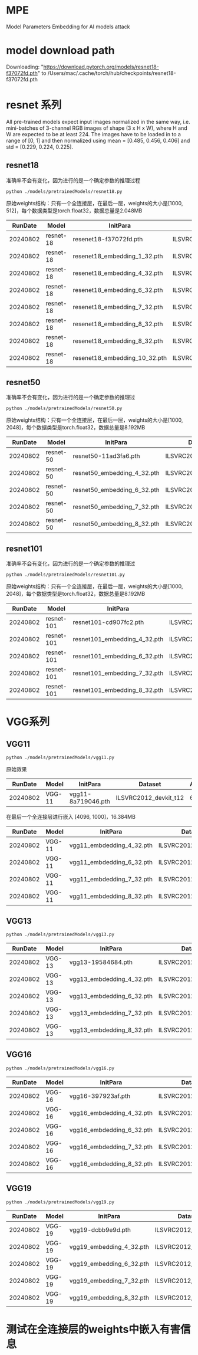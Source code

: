 # MPE
Model Parameters Embedding for AI models attack


# model download path
Downloading: "https://download.pytorch.org/models/resnet18-f37072fd.pth" to /Users/mac/.cache/torch/hub/checkpoints/resnet18-f37072fd.pth

# resnet 系列
All pre-trained models expect input images normalized in the same way, i.e. mini-batches of 3-channel RGB images of shape (3 x H x W), where H and W are expected to be at least 224. The images have to be loaded in to a range of [0, 1] and then normalized using mean = [0.485, 0.456, 0.406] and std = [0.229, 0.224, 0.225].
## resnet18
准确率不会有变化，因为进行的是一个确定参数的推理过程
```shell
python ./models/pretrainedModels/resnet18.py
```
原始weights结构：只有一个全连接层，在最后一层，weights的大小是[1000, 512]，每个数据类型是torch.float32，数据总量是2.048MB

| RunDate | Model     | InitPara                      | Dataset | Accuracy | Loss    |
| - |- |-------------------------------| - |----------|---------|
| 20240802 | resnet-18 | resenet18-f37072fd.pth        | ILSVRC2012_devkit_t12 | 67.27%   | 1.3530  |
| 20240802 | resnet-18 | resenet18_embedding_1_32.pth  | ILSVRC2012_devkit_t12 | 67.27%   | 1.3545  |
| 20240802 | resnet-18 | resenet18_embedding_4_32.pth  | ILSVRC2012_devkit_t12 | 67.27%   | 1.3532  |
| 20240802 | resnet-18 | resenet18_embedding_6_32.pth  | ILSVRC2012_devkit_t12 | 67.30%   | 1.3533  |
| 20240802 | resnet-18 | resenet18_embedding_7_32.pth  | ILSVRC2012_devkit_t12 | 66.87%   | 1.3700  |
| 20240802 | resnet-18 | resenet18_embedding_8_32.pth  | ILSVRC2012_devkit_t12 | 52.65%   | 2.4685  |
| 20240802 | resnet-18 | resenet18_embedding_8_32.pth  | ILSVRC2012_devkit_t12 | 0.04%     | 11.3376 |
| 20240802 | resnet-18 | resenet18_embedding_10_32.pth | ILSVRC2012_devkit_t12 | 0%       | nan     |



## resnet50
准确率不会有变化，因为进行的是一个确定参数的推理过
```shell
python ./models/pretrainedModels/resnet50.py
```
原始weights结构：只有一个全连接层，在最后一层，weights的大小是[1000, 2048]，每个数据类型是torch.float32，数据总量是8.192MB

| RunDate | Model     | InitPara                    | Dataset | Accuracy | Loss   |
| - |-----------|-----------------------------| - |----------|--------|
| 20240802 | resnet-50 | resnet50-11ad3fa6.pth       | ILSVRC2012_devkit_t12 | 80.12%   | 1.4178 |
| 20240802 | resnet-50 | resnet50_embedding_4_32.pth | ILSVRC2012_devkit_t12 | 80.12%   | 1.4179 |
| 20240802 | resnet-50 | resnet50_embedding_6_32.pth | ILSVRC2012_devkit_t12 | 80.14%   | 1.4192 |
| 20240802 | resnet-50 | resnet50_embedding_7_32.pth | ILSVRC2012_devkit_t12 | 79.72%   | 1.4054 |
| 20240802 | resnet-50 | resnet50_embedding_8_32.pth | ILSVRC2012_devkit_t12 | 66.91%   | 1.7324 |



## resnet101
准确率不会有变化，因为进行的是一个确定参数的推理过
```shell
python ./models/pretrainedModels/resnet101.py
```
原始weights结构：只有一个全连接层，在最后一层，weights的大小是[1000, 2048]，每个数据类型是torch.float32，数据总量是8.192MB

| RunDate | Model      | InitPara                     | Dataset | Accuracy | Loss   |
| - |------------|------------------------------| - |----------|--------|
| 20240802 | resnet-101 | resnet101-cd907fc2.pth       | ILSVRC2012_devkit_t12 | 80.94%   | 0.9223 |
| 20240802 | resnet-101 | resnet101_embedding_4_32.pth | ILSVRC2012_devkit_t12 | 80.94%   | 0.9231 |
| 20240802 | resnet-101 | resnet101_embedding_6_32.pth | ILSVRC2012_devkit_t12 | 80.92%   | 0.9223 |
| 20240802 | resnet-101 | resnet101_embedding_7_32.pth | ILSVRC2012_devkit_t12 | 80.52%   | 0.9281 |
| 20240802 | resnet-101 | resnet101_embedding_8_32.pth | ILSVRC2012_devkit_t12 | 69.80%   | 1.6811 |



# VGG系列
## VGG11
```shell
python ./models/pretrainedModels/vgg11.py
```
原始效果

| RunDate | Model  | InitPara | Dataset | Accuracy | Loss   |
| - |--------| - | - |--------|--------|
| 20240802 | VGG-11 | vgg11-8a719046.pth | ILSVRC2012_devkit_t12 | 66.88% | 1.3540 |

在最后一个全连接层进行嵌入 [4096, 1000]，16.384MB

| RunDate | Model  | InitPara                  | Dataset | Accuracy | Loss   |
| - |--------|---------------------------| - |----------|--------|
| 20240802 | VGG-11 | vgg11_embdedding_4_32.pth | ILSVRC2012_devkit_t12 | 66.88%   | 1.3539 |
| 20240802 | VGG-11 | vgg11_embdedding_6_32.pth | ILSVRC2012_devkit_t12 | 66.91%   | 1.3553 |
| 20240802 | VGG-11 | vgg11_embdedding_7_32.pth | ILSVRC2012_devkit_t12 | 66.85%   | 1.3566 |
| 20240802 | VGG-11 | vgg11_embdedding_8_32.pth | ILSVRC2012_devkit_t12 | 64.62%   | 1.6994 |


## VGG13
```shell
python ./models/pretrainedModels/vgg13.py
```

| RunDate | Model  | InitPara                  | Dataset | Accuracy | Loss   |
| - |--------|---------------------------| - |----------|--------|
| 20240802 | VGG-13 | vgg13-19584684.pth        | ILSVRC2012_devkit_t12 | 68.14%   | 1.3036 |
| 20240802 | VGG-13 | vgg13_embdedding_4_32.pth | ILSVRC2012_devkit_t12 | 68.14%   | 1.3044 |
| 20240802 | VGG-13 | vgg13_embdedding_6_32.pth | ILSVRC2012_devkit_t12 | 68.15%   | 1.3037 |
| 20240802 | VGG-13 | vgg13_embdedding_7_32.pth | ILSVRC2012_devkit_t12 | 67.99%   | 1.3086 |
| 20240802 | VGG-13 | vgg13_embdedding_8_32.pth | ILSVRC2012_devkit_t12 | 65.71%   | 1.6486 |

## VGG16
```shell
python ./models/pretrainedModels/vgg16.py
```

| RunDate | Model  | InitPara              | Dataset | Accuracy | Loss   |
| - |--------|-----------------------| - |----------|--------|
| 20240802 | VGG-16 | vgg16-397923af.pth | ILSVRC2012_devkit_t12 | 70.02%   | 1.2208 |
| 20240802 | VGG-16 | vgg16_embdedding_4_32.pth | ILSVRC2012_devkit_t12 | 70.02%   | 1.2213 |
| 20240802 | VGG-16 | vgg16_embdedding_6_32.pth | ILSVRC2012_devkit_t12 | 70.03%   | 1.2232 |
| 20240802 | VGG-16 | vgg16_embdedding_7_32.pth | ILSVRC2012_devkit_t12 | 69.97%   | 1.2251 |
| 20240802 | VGG-16 | vgg16_embdedding_8_32.pth | ILSVRC2012_devkit_t12 | 67.91%   | 1.5585 |

## VGG19
```shell
python ./models/pretrainedModels/vgg19.py
```

| RunDate | Model  | InitPara                 | Dataset | Accuracy | Loss   |
| - |--------|--------------------------| - |----------|--------|
| 20240802 | VGG-19 | vgg19-dcbb9e9d.pth       | ILSVRC2012_devkit_t12 | 70.68%   | 1.1921 |
| 20240802 | VGG-19 | vgg19_embedding_4_32.pth | ILSVRC2012_devkit_t12 | 70.68%   | 1.1925 |
| 20240802 | VGG-19 | vgg19_embedding_6_32.pth | ILSVRC2012_devkit_t12 | 70.69%   | 1.1921 |
| 20240802 | VGG-19 | vgg19_embedding_7_32.pth | ILSVRC2012_devkit_t12 | 70.69%   | 1.1956 |
| 20240802 | VGG-19 | vgg19_embedding_8_32.pth | ILSVRC2012_devkit_t12 | 68.50%   | 1.5251 |





# 测试在全连接层的weights中嵌入有害信息
